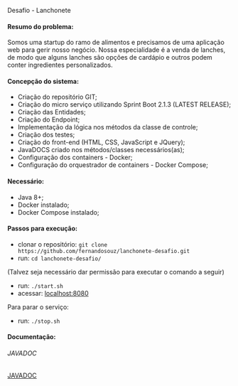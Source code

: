 
Desafio - Lanchonete

#### Resumo do problema:
Somos uma startup do ramo de alimentos e precisamos de uma aplicação web para gerir nosso negócio. Nossa especialidade é a venda de lanches, de modo que alguns lanches são opções de cardápio e outros podem conter ingredientes personalizados.

#### Concepção do sistema:
* Criação do repositório GIT;
* Criação do micro serviço utilizando Sprint Boot 2.1.3 (LATEST RELEASE);
* Criação das Entidades;
* Criação do Endpoint;
* Implementação da lógica nos métodos da classe de controle;
* Criação dos testes;
* Criação do front-end (HTML, CSS, JavaScript e JQuery);
* JavaDOCS criado nos métodos/classes necessários(as);
* Configuração dos containers - Docker;
* Configuração do orquestrador de containers - Docker Compose;

#### Necessário:
* Java 8+;
* Docker instalado;
* Docker Compose instalado;

#### Passos para execução:
* clonar o repositório: `git clone https://github.com/fernandosouz/lanchonete-desafio.git`
* run: `cd lanchonete-desafio/`
 
(Talvez seja necessário dar permissão para executar o comando a seguir)
* run: `./start.sh`
* acessar: [localhost:8080](http://localhost:8080)

Para parar o serviço:
* run: `./stop.sh`


#### Documentação:
###### JAVADOC
[JAVADOC](https://fernandosouz.github.io/lanchonete-desafio/)
